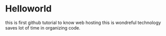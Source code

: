 # Helloworld
this is first github tutorial to know web hosting
this is wondreful technology saves lot of time in organizing code.
